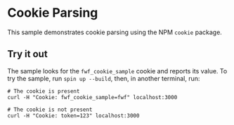 # Cookie Parsing

This sample demonstrates cookie parsing using the NPM `cookie` package.

## Try it out

The sample looks for the `fwf_cookie_sample` cookie and reports its value.
To try the sample, run `spin up --build`, then, in another terminal, run:

```
# The cookie is present
curl -H "Cookie: fwf_cookie_sample=fwf" localhost:3000

# The cookie is not present
curl -H "Cookie: token=123" localhost:3000
```
